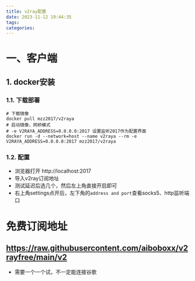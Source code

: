 ```yaml
---
title: v2ray配置
date: 2023-11-12 19:44:35
tags:
categories:
---
```


# 一、客户端

## 1. docker安装

### 1.1. 下载部署

```shell
# 下载镜像
docker pull mzz2017/v2raya
# 启动镜像，网桥模式
# -e V2RAYA_ADDRESS=0.0.0.0:2017 设置监听2017作为配置界面
docker run -d --network=host --name v2raya --rm -e V2RAYA_ADDRESS=0.0.0.0:2017 mzz2017/v2raya
```

### 1.2. 配置

- 浏览器打开 http://localhost:2017
- 导入v2ray订阅地址
- 测试延迟后选几个，然后左上角直接开启即可
- 右上角settings点开后，左下角的`address and port`查看socks5、http监听端口

# 免费订阅地址

## https://raw.githubusercontent.com/aiboboxx/v2rayfree/main/v2

- 需要一个一个试，不一定能连接谷歌

